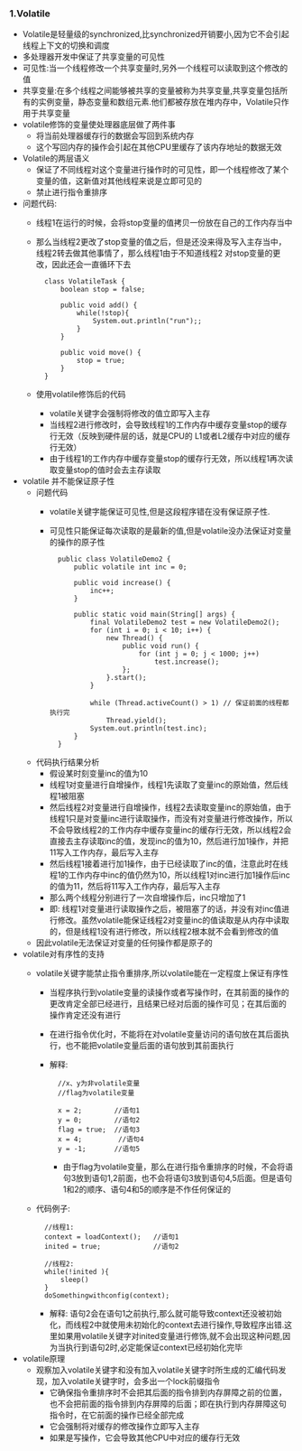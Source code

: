 ### 1.Volatile
* Volatile是轻量级的synchronized,比synchronized开销要小,因为它不会引起线程上下文的切换和调度
* 多处理器开发中保证了共享变量的可见性
* 可见性:当一个线程修改一个共享变量时,另外一个线程可以读取到这个修改的值
* 共享变量:在多个线程之间能够被共享的变量被称为共享变量,共享变量包括所有的实例变量，静态变量和数组元素.他们都被存放在堆内存中，Volatile只作用于共享变量
* volatile修饰的变量使处理器底层做了两件事
	* 将当前处理器缓存行的数据会写回到系统内存
	* 这个写回内存的操作会引起在其他CPU里缓存了该内存地址的数据无效
* Volatile的两层语义
	* 保证了不同线程对这个变量进行操作时的可见性，即一个线程修改了某个变量的值，这新值对其他线程来说是立即可见的
	* 禁止进行指令重排序
* 问题代码:
	* 线程1在运行的时候，会将stop变量的值拷贝一份放在自己的工作内存当中
	* 那么当线程2更改了stop变量的值之后，但是还没来得及写入主存当中，线程2转去做其他事情了，那么线程1由于不知道线程2	对stop变量的更改，因此还会一直循环下去
        	
			class VolatileTask {
				boolean stop = false;

				public void add() {
					while(!stop){
			    		System.out.println("run");;
					}
				}
	
				public void move() {
					stop = true;
				}
			}
	* 使用volatile修饰后的代码
		* volatile关键字会强制将修改的值立即写入主存
		* 当线程2进行修改时，会导致线程1的工作内存中缓存变量stop的缓存行无效（反映到硬件层的话，就是CPU的  L1或者L2缓存中对应的缓存行无效）
		* 由于线程1的工作内存中缓存变量stop的缓存行无效，所以线程1再次读取变量stop的值时会去主存读取
* volatile 并不能保证原子性
	* 问题代码
		* volatile关键字能保证可见性,但是这段程序错在没有保证原子性.
		* 可见性只能保证每次读取的是最新的值,但是volatile没办法保证对变量的操作的原子性



				public class VolatileDemo2 {
					public volatile int inc = 0;
	
					public void increase() {
						inc++;
					}
				
					public static void main(String[] args) {
						final VolatileDemo2 test = new VolatileDemo2();
						for (int i = 0; i < 10; i++) {
							new Thread() {
								public void run() {
									for (int j = 0; j < 1000; j++)
										test.increase();
								};
							}.start();
						}
				
						while (Thread.activeCount() > 1) // 保证前面的线程都执行完
							Thread.yield();
						System.out.println(test.inc);
					}
				}
	* 代码执行结果分析
		* 假设某时刻变量inc的值为10
		* 线程1对变量进行自增操作，线程1先读取了变量inc的原始值，然后线程1被阻塞
		* 然后线程2对变量进行自增操作，线程2去读取变量inc的原始值，由于线程1只是对变量inc进行读取操作，而没有对变量进行修改操作，所以不会导致线程2的工作内存中缓存变量inc的缓存行无效，所以线程2会直接去主存读取inc的值，发现inc的值为10，然后进行加1操作，并把11写入工作内存，最后写入主存
		* 然后线程1接着进行加1操作，由于已经读取了inc的值，注意此时在线程1的工作内存中inc的值仍然为10，所以线程1对inc进行加1操作后inc的值为11，然后将11写入工作内存，最后写入主存
		* 那么两个线程分别进行了一次自增操作后，inc只增加了1
		* 即: 线程1对变量进行读取操作之后，被阻塞了的话，并没有对inc值进行修改。虽然volatile能保证线程2对变量inc的值读取是从内存中读取的，但是线程1没有进行修改，所以线程2根本就不会看到修改的值
	* 因此volatile无法保证对变量的任何操作都是原子的
* volatile对有序性的支持
	* volatile关键字能禁止指令重排序,所以volatile能在一定程度上保证有序性
		* 当程序执行到volatile变量的读操作或者写操作时，在其前面的操作的更改肯定全部已经进行，且结果已经对后面的操作可见；在其后面的操作肯定还没有进行
		* 在进行指令优化时，不能将在对volatile变量访问的语句放在其后面执行，也不能把volatile变量后面的语句放到其前面执行
		* 解释:
		

				//x、y为非volatile变量
				//flag为volatile变量
 
				x = 2;        //语句1
				y = 0;        //语句2
				flag = true;  //语句3
				x = 4;         //语句4
				y = -1;       //语句5
			* 由于flag为volatile变量，那么在进行指令重排序的时候，不会将语句3放到语句1,2前面，也不会将语句3放到语句4,5后面。但是语句1和2的顺序、语句4和5的顺序是不作任何保证的
	* 代码例子:
	

			//线程1:
			context = loadContext();   //语句1
			inited = true;             //语句2
 
			//线程2:
			while(!inited ){
  				sleep()
			}
			doSomethingwithconfig(context);
		* 解释: 语句2会在语句1之前执行,那么就可能导致context还没被初始化，而线程2中就使用未初始化的context去进行操作,导致程序出错.这里如果用volatile关键字对inited变量进行修饰,就不会出现这种问题,因为当执行到语句2时,必定能保证context已经初始化完毕
* volatile原理
	* 观察加入volatile关键字和没有加入volatile关键字时所生成的汇编代码发现，加入volatile关键字时，会多出一个lock前缀指令
		* 它确保指令重排序时不会把其后面的指令排到内存屏障之前的位置，也不会把前面的指令排到内存屏障的后面；即在执行到内存屏障这句指令时，在它前面的操作已经全部完成
		* 它会强制将对缓存的修改操作立即写入主存
		* 如果是写操作，它会导致其他CPU中对应的缓存行无效